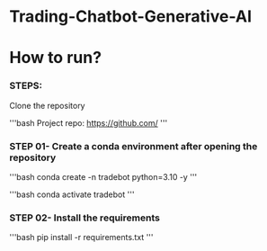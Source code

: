 # Trading-Chatbot-Generative-AI


# How to run?
### STEPS:

Clone the repository

'''bash
Project repo: https://github.com/
'''
### STEP 01- Create a conda environment after opening the repository

'''bash
conda create -n tradebot python=3.10 -y
'''

'''bash
conda activate tradebot
'''

### STEP 02- Install the requirements
'''bash
pip install -r requirements.txt
'''
